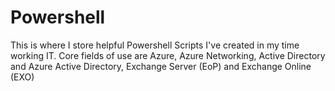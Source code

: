 # Powershell
This is where I store helpful Powershell Scripts I've created in my time working IT. Core fields of use are Azure, Azure Networking, Active Directory and Azure Active Directory, Exchange Server (EoP) and Exchange Online (EXO)
